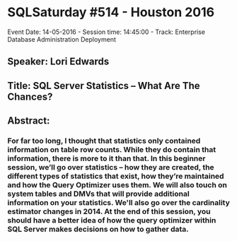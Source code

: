 # SQLSaturday #514 - Houston 2016
Event Date: 14-05-2016 - Session time: 14:45:00 - Track: Enterprise Database Administration  Deployment
## Speaker: Lori Edwards
## Title: SQL Server Statistics – What Are The Chances?
## Abstract:
### For far too long, I thought that statistics only contained information on table row counts.  While they do contain that information, there is more to it than that.  In this beginner session, we’ll go over statistics – how they are created, the different types of statistics that exist, how they’re maintained and how the Query Optimizer uses them.  We will also touch on system tables and DMVs that will provide additional information on your statistics.  We'll also go over the cardinality estimator changes in 2014.  At the end of this session, you should have a better idea of how the query optimizer within SQL Server makes decisions on how to gather data.
